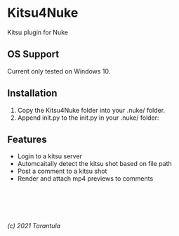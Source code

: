 # Kitsu4Nuke
Kitsu plugin for Nuke

## OS Support
Current only tested on Windows 10.

## Installation
1. Copy the Kitsu4Nuke folder into your .nuke/ folder.
2. Append init.py to the init.py in your .nuke/ folder:

## Features
- Login to a kitsu server
- Automcaitally detect the kitsu shot based on file path
- Post a comment to a kitsu shot
- Render and attach mp4 previews to comments  
&nbsp;  
&nbsp;  
&nbsp;  
#
_(c) 2021 Tarantula_ 

